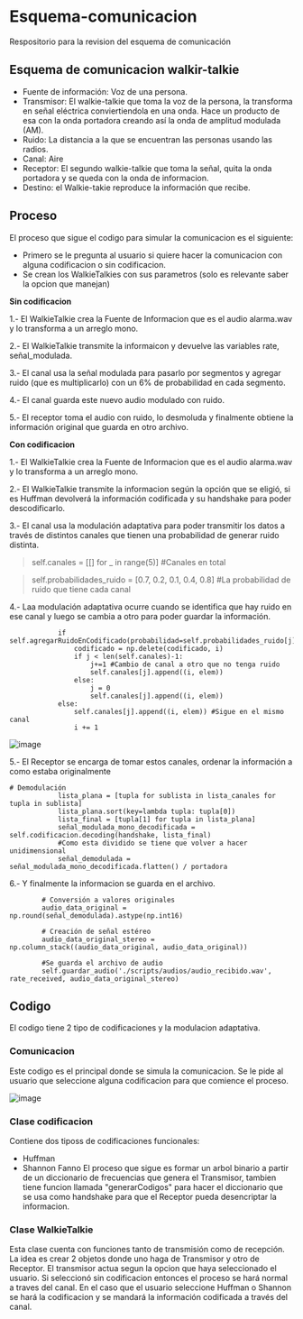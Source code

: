 # Esquema-comunicacion
Respositorio para la revision del esquema de comunicación

## Esquema de comunicacion walkir-talkie

* Fuente de información: Voz de una persona.
* Transmisor: El walkie-talkie que toma la voz de la persona, la transforma en señal eléctrica conviertiendola en una onda. Hace un producto de esa con la onda portadora creando así la onda de amplitud modulada (AM).
* Ruido: La distancia a la que se encuentran las personas usando las radios.
* Canal: Aire
* Receptor: El segundo walkie-talkie que toma la señal, quita la onda portadora y se queda con la onda de informacion.
* Destino: el Walkie-takie reproduce la información que recibe.

## Proceso
El proceso que sigue el codigo para simular la comunicacion es el siguiente:
* Primero se le pregunta al usuario si quiere hacer la comunicacion con alguna codificacion o sin codificacion.
* Se crean los WalkieTalkies con sus parametros (solo es relevante saber la opcion que manejan)

**Sin codificacion**

1.- El WalkieTalkie crea la Fuente de Informacion que es el audio alarma.wav y lo transforma a un arreglo mono.
  
2.- El WalkieTalkie transmite la informaicon y devuelve las variables rate, señal_modulada.

3.- El canal usa la señal modulada para pasarlo por segmentos y agregar ruido (que es multiplicarlo) con un 6% de probabilidad en cada segmento.

4.- El canal guarda este nuevo audio modulado con ruido.

5.- El receptor toma el audio con ruido, lo desmoluda y finalmente obtiene la información original que guarda en otro archivo.

**Con codificacion**

1.- El WalkieTalkie crea la Fuente de Informacion que es el audio alarma.wav y lo transforma a un arreglo mono.

2.- El WalkieTalkie transmite la informacion según la opción que se eligió, si es Huffman devolverá la información codificada y su handshake para poder descodificarlo.

3.- El canal usa la modulación adaptativa para poder transmitir los datos a través de distintos canales que tienen una probabilidad de generar ruido distinta.

>self.canales = [[] for _ in range(5)] #Canales en total

>self.probabilidades_ruido = [0.7, 0.2, 0.1, 0.4, 0.8] #La probabilidad de ruido que tiene cada canal

4.- Laa modulación adaptativa ocurre cuando se identifica que hay ruido en ese canal y luego se cambia a otro para poder guardar la información.
```
            if self.agregarRuidoEnCodificado(probabilidad=self.probabilidades_ruido[j]):
                codificado = np.delete(codificado, i)
                if j < len(self.canales)-1:
                    j+=1 #Cambio de canal a otro que no tenga ruido
                    self.canales[j].append((i, elem))
                else:
                    j = 0
                    self.canales[j].append((i, elem))
            else:
                self.canales[j].append((i, elem)) #Sigue en el mismo canal
                i += 1

```
![image](https://github.com/AngelDann/Comunicacion/assets/147886154/ecaf79a7-59ec-434e-877b-f00ef5925355)

5.- El Receptor se encarga de tomar estos canales, ordenar la información a como estaba originalmente

```
# Demodulación
            lista_plana = [tupla for sublista in lista_canales for tupla in sublista]
            lista_plana.sort(key=lambda tupla: tupla[0])
            lista_final = [tupla[1] for tupla in lista_plana]
            señal_modulada_mono_decodificada = self.codificacion.decoding(handshake, lista_final)
            #Como esta dividido se tiene que volver a hacer unidimensional
            señal_demodulada = señal_modulada_mono_decodificada.flatten() / portadora

```
6.- Y finalmente la informacion se guarda en el archivo.
````
        # Conversión a valores originales
        audio_data_original = np.round(señal_demodulada).astype(np.int16)

        # Creación de señal estéreo
        audio_data_original_stereo = np.column_stack((audio_data_original, audio_data_original))

        #Se guarda el archivo de audio
        self.guardar_audio('./scripts/audios/audio_recibido.wav', rate_received, audio_data_original_stereo)

````

## Codigo
El codigo tiene 2 tipo de codificaciones y la modulacion adaptativa.

### Comunicacion
Este codigo es el principal donde se simula la comunicacion. Se le pide al usuario que seleccione alguna codificacion para que comience el proceso.

![image](https://github.com/AngelDann/Comunicacion/assets/147886154/3077c0e4-0d70-482d-8981-0f08ae9586b7)

### Clase codificacion
Contiene dos tiposs de codificaciones funcionales:
* Huffman
* Shannon Fanno
El proceso que sigue es formar un arbol binario a partir de un diccionario de frecuencias que genera el Transmisor, tambien tiene funcion llamada "generarCodigos" para hacer el diccionario que se usa como handshake para que el Receptor pueda desencriptar la informacion.

### Clase WalkieTalkie
Esta clase cuenta con funciones tanto de transmisión como de recepción. La idea es crear 2 objetos donde uno haga de Transmisor y otro de Receptor.
El transmisor actua segun la opcion que haya seleccionado el usuario. Si seleccionó sin codificacion entonces el proceso se hará normal a traves del canal.
En el caso que el usuario seleccione Huffman o Shannon se hará la codificacion y se mandará la información codificada a través del canal.


